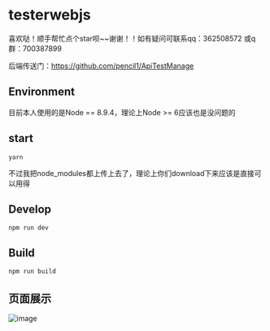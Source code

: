 # testerwebjs
喜欢哒！顺手帮忙点个star呗~~谢谢！！如有疑问可联系qq：362508572  或q群：700387899

后端传送门：https://github.com/pencil1/ApiTestManage

## Environment
目前本人使用的是Node == 8.9.4，理论上Node >= 6应该也是没问题的

## start
    yarn

不过我把node_modules都上传上去了，理论上你们download下来应该是直接可以用得

## Develop
    npm run dev

## Build
    npm run build


## 页面展示

![image](https://github.com/pencil1/ApiTestWeb/blob/master/picture/api_view.png)